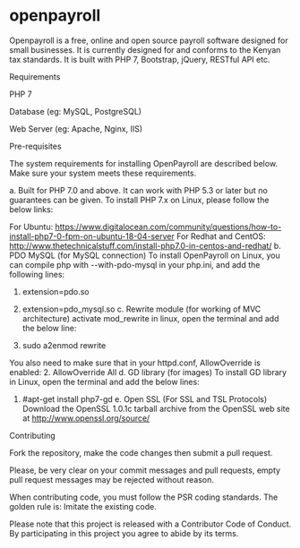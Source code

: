 # openpayroll
Openpayroll is a free, online and open source payroll software designed for small businesses. It is currently designed for and conforms to  the Kenyan tax standards. It is built with PHP 7, Bootstrap, jQuery, RESTful API etc. 

Requirements

PHP 7

Database (eg: MySQL, PostgreSQL)

Web Server (eg: Apache, Nginx, IIS)

Pre-requisites

The system requirements for installing OpenPayroll are described below. Make sure your system meets these requirements.

a. Built for PHP 7.0 and above. It can work with PHP 5.3 or later but no guarantees can be given. To install PHP 7.x on Linux, please follow the below links:

 For Ubuntu: https://www.digitalocean.com/community/questions/how-to-install-php7-0-fpm-on-ubuntu-18-04-server
 For Redhat and CentOS: http://www.thetechnicalstuff.com/install-php7.0-in-centos-and-redhat/
b. PDO MySQL (for MySQL connection) To install OpenPayroll on Linux, you can compile php with --with-pdo-mysql in your php.ini, and add the following lines:

 1. extension=pdo.so
 2. extension=pdo_mysql.so
c. Rewrite module (for working of MVC architecture) activate mod_rewrite in linux, open the terminal and add the below line:

 1. sudo a2enmod rewrite
 
 You also need to make sure that in your httpd.conf, AllowOverride is enabled:
 2. AllowOverride All
d. GD library (for images) To install GD library in Linux, open the terminal and add the below lines:

 1. #apt-get install php7-gd
e. Open SSL (For SSL and TSL Protocols) Download the OpenSSL 1.0.1c tarball archive from the OpenSSL web site at http://www.openssl.org/source/

Contributing

Fork the repository, make the code changes then submit a pull request.

Please, be very clear on your commit messages and pull requests, empty pull request messages may be rejected without reason.

When contributing code, you must follow the PSR coding standards. The golden rule is: Imitate the existing code.

Please note that this project is released with a Contributor Code of Conduct. By participating in this project you agree to abide by its terms.
